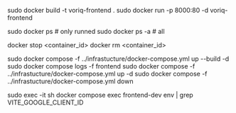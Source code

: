 sudo docker build -t voriq-frontend .
sudo docker run -p 8000:80 -d voriq-frontend

sudo docker ps        # only runned
sudo docker ps -a     # all

docker stop <container_id>
docker rm <container_id>
<!-- !!!!!! -->
sudo docker compose -f ../infrastucture/docker-compose.yml up --build -d
sudo docker compose logs -f frontend
sudo docker compose -f ../infrastucture/docker-compose.yml up -d
sudo docker compose -f ../infrastucture/docker-compose.yml down

sudo exec -it <id> sh
docker compose exec frontend-dev env | grep VITE_GOOGLE_CLIENT_ID
